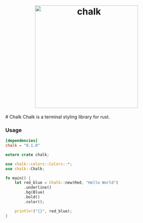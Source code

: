 <h1 align="center">
	<a href="https://flic.kr/p/9WsQ5C" target="_blank">
	  <img height="320" src="https://raw.github.com/michaeldoaty/chalk/master/chalk.jpg" alt="chalk">
	<a/>
</h1>
# Chalk
Chalk is a terminal styling library for rust.


### Usage

```toml
[dependencies]
chalk = "0.1.0"
```

```rust
extern crate chalk;

use chalk::colors::Colors::*;
use chalk::Chalk;

fn main() {
    let red_blue = Chalk::new(Red, "Hello World")
        .underline()
        .bg(Blue)
        .bold()
        .color();

    println!("{}", red_blue);
}
```
